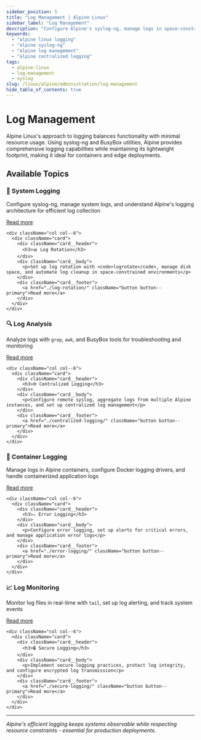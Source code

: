 ```yaml
---
sidebar_position: 5
title: "Log Management | Alpine Linux"
sidebar_label: "Log Management"
description: "Configure Alpine's syslog-ng, manage logs in space-constrained environments, and set up centralized logging."
keywords:
  - "alpine linux logging"
  - "alpine syslog-ng"
  - "alpine log management"
  - "alpine centralized logging"
tags:
  - alpine-linux
  - log-management
  - syslog
slug: /linux/alpine/administration/log-management
hide_table_of_contents: true
---
```


# Log Management

Alpine Linux's approach to logging balances functionality with minimal resource usage. Using syslog-ng and BusyBox utilities, Alpine provides comprehensive logging capabilities while maintaining its lightweight footprint, making it ideal for containers and edge deployments.

## Available Topics

<div className="container">
  <div className="row">
    <div className="col col--6">
      <div className="card">
        <div className="card__header">
          <h3>📝 System Logging</h3>
        </div>
        <div className="card__body">
          <p>Configure syslog-ng, manage system logs, and understand Alpine's logging architecture for efficient log collection</p>
        </div>
        <div className="card__footer">
          <a href="./system-logging/" className="button button--primary">Read more</a>
        </div>
      </div>
    </div>
    
    <div className="col col--6">
      <div className="card">
        <div className="card__header">
          <h3>📊 Log Rotation</h3>
        </div>
        <div className="card__body">
          <p>Set up log rotation with <code>logrotate</code>, manage disk space, and automate log cleanup in space-constrained environments</p>
        </div>
        <div className="card__footer">
          <a href="./log-rotation/" className="button button--primary">Read more</a>
        </div>
      </div>
    </div>
  </div>

  <div className="row">
    <div className="col col--6">
      <div className="card">
        <div className="card__header">
          <h3>🔍 Log Analysis</h3>
        </div>
        <div className="card__body">
          <p>Analyze logs with <code>grep</code>, <code>awk</code>, and BusyBox tools for troubleshooting and monitoring</p>
        </div>
        <div className="card__footer">
          <a href="./log-analysis/" className="button button--primary">Read more</a>
        </div>
      </div>
    </div>
    
    <div className="col col--6">
      <div className="card">
        <div className="card__header">
          <h3>🌐 Centralized Logging</h3>
        </div>
        <div className="card__body">
          <p>Configure remote syslog, aggregate logs from multiple Alpine instances, and set up centralized log management</p>
        </div>
        <div className="card__footer">
          <a href="./centralized-logging/" className="button button--primary">Read more</a>
        </div>
      </div>
    </div>
  </div>

  <div className="row">
    <div className="col col--6">
      <div className="card">
        <div className="card__header">
          <h3>🐳 Container Logging</h3>
        </div>
        <div className="card__body">
          <p>Manage logs in Alpine containers, configure Docker logging drivers, and handle containerized application logs</p>
        </div>
        <div className="card__footer">
          <a href="./container-logging/" className="button button--primary">Read more</a>
        </div>
      </div>
    </div>
    
    <div className="col col--6">
      <div className="card">
        <div className="card__header">
          <h3>⚠️ Error Logging</h3>
        </div>
        <div className="card__body">
          <p>Configure error logging, set up alerts for critical errors, and manage application error logs</p>
        </div>
        <div className="card__footer">
          <a href="./error-logging/" className="button button--primary">Read more</a>
        </div>
      </div>
    </div>
  </div>

  <div className="row">
    <div className="col col--6">
      <div className="card">
        <div className="card__header">
          <h3>📈 Log Monitoring</h3>
        </div>
        <div className="card__body">
          <p>Monitor log files in real-time with <code>tail</code>, set up log alerting, and track system events</p>
        </div>
        <div className="card__footer">
          <a href="./log-monitoring/" className="button button--primary">Read more</a>
        </div>
      </div>
    </div>
    
    <div className="col col--6">
      <div className="card">
        <div className="card__header">
          <h3>🔒 Secure Logging</h3>
        </div>
        <div className="card__body">
          <p>Implement secure logging practices, protect log integrity, and configure encrypted log transmission</p>
        </div>
        <div className="card__footer">
          <a href="./secure-logging/" className="button button--primary">Read more</a>
        </div>
      </div>
    </div>
  </div>
</div>

---

*Alpine's efficient logging keeps systems observable while respecting resource constraints - essential for production deployments.*